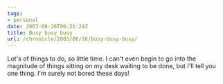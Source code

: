```yaml
---
tags:
- personal
date: 2003-08-26T06:21:24Z
title: Busy busy busy
url: /chronicle/2003/08/26/busy-busy-busy/
---
```


Lot's of things to do, so little time.  I can't even begin to go into the magnitude of things sitting on my desk waiting to be done, but I'll tell you one thing.  I'm surely not bored these days!
